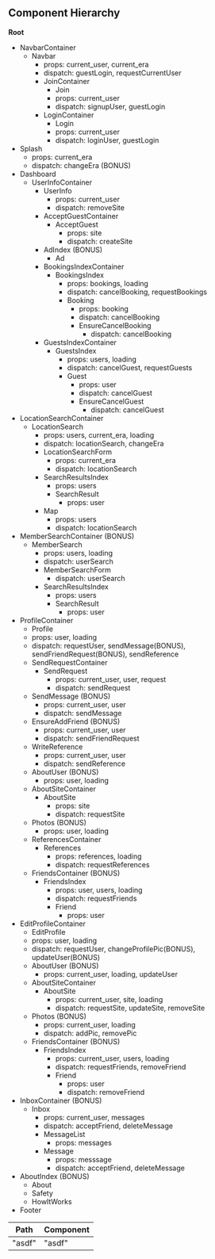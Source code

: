 ## Component Hierarchy

**Root**
  - NavbarContainer
    + Navbar
      * props: current_user, current_era
      * dispatch: guestLogin, requestCurrentUser
      * JoinContainer
        - Join
        - props: current_user
        - dispatch: signupUser, guestLogin
      * LoginContainer
        - Login
        - props: current_user
        - dispatch: loginUser, guestLogin
  - Splash
    - props: current_era
    - dispatch: changeEra (BONUS)
  - Dashboard
    + UserInfoContainer
      * UserInfo
        - props: current_user
        - dispatch: removeSite
      * AcceptGuestContainer
        - AcceptGuest
          + props: site
          + dispatch: createSite
      * AdIndex (BONUS)
        - Ad
      * BookingsIndexContainer
        - BookingsIndex
          + props: bookings, loading
          + dispatch: cancelBooking, requestBookings
          + Booking
            - props: booking
            - dispatch: cancelBooking
            - EnsureCancelBooking
              + dispatch: cancelBooking
      * GuestsIndexContainer
        - GuestsIndex
          + props: users, loading
          + dispatch: cancelGuest, requestGuests
          + Guest
            - props: user
            - dispatch: cancelGuest
            - EnsureCancelGuest
              + dispatch: cancelGuest
  - LocationSearchContainer
    + LocationSearch
      * props: users, current_era, loading
      * dispatch: locationSearch, changeEra
      * LocationSearchForm
        - props: current_era
        - dispatch: locationSearch
      * SearchResultsIndex
        - props: users
        - SearchResult
          + props: user
      * Map
        - props: users
        - dispatch: locationSearch
  - MemberSearchContainer (BONUS)
    + MemberSearch
      * props: users, loading
      * dispatch: userSearch
      * MemberSearchForm
        - dispatch: userSearch
      * SearchResultsIndex
        - props: users
        - SearchResult
          + props: user
  - ProfileContainer
    + Profile
    + props: user, loading
    + dispatch: requestUser, sendMessage(BONUS), sendFriendRequest(BONUS), sendReference
    + SendRequestContainer
      * SendRequest
        - props: current_user, user, request
        - dispatch: sendRequest
    + SendMessage (BONUS)
      * props: current_user, user
      * dispatch: sendMessage
    + EnsureAddFriend (BONUS)
      * props: current_user, user
      * dispatch: sendFriendRequest
    + WriteReference
      * props: current_user, user
      * dispatch: sendReference
    + AboutUser (BONUS)
      * props: user, loading
    + AboutSiteContainer
      * AboutSite
        - props: site
        - dispatch: requestSite
    + Photos (BONUS)
      * props: user, loading
    + ReferencesContainer
      * References
        - props: references, loading
        - dispatch: requestReferences
    + FriendsContainer (BONUS)
      * FriendsIndex
        - props: user, users, loading
        - dispatch: requestFriends
        - Friend
          + props: user
  - EditProfileContainer
    + EditProfile
    + props: user, loading
    + dispatch: requestUser, changeProfilePic(BONUS), updateUser(BONUS)
    + AboutUser (BONUS)
      * props: current_user, loading, updateUser
    + AboutSiteContainer
      * AboutSite
        - props: current_user, site, loading
        - dispatch: requestSite, updateSite, removeSite
    + Photos (BONUS)
      * props: current_user, loading
      * dispatch: addPic, removePic
    + FriendsContainer (BONUS)
      * FriendsIndex
        - props: current_user, users, loading
        - dispatch: requestFriends, removeFriend
        - Friend
          + props: user
          + dispatch: removeFriend
  - InboxContainer (BONUS)
    + Inbox
      * props: current_user, messages
      * dispatch: acceptFriend, deleteMessage
      * MessageList
        - props: messages
      * Message
        - props: messsage
        - dispatch: acceptFriend, deleteMessage
  - AboutIndex (BONUS)
    + About
    + Safety
    + HowItWorks
  - Footer

|Path|Component|
|----|---------|
|"asdf"|"asdf"|
